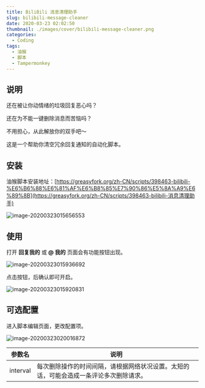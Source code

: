 ```yaml
---
title: BiliBili 消息清理助手
slug: bilibili-message-cleaner
date: 2020-03-23 02:02:50
thumbnail: ./images/cover/bilibili-message-cleaner.png
categories:
  - Coding
tags:
  - 油猴
  - 脚本
  - Tampermonkey
---
```


## 说明

还在被让你动情绪的垃圾回复恶心吗？

还在为不能一键删除消息而苦恼吗？

不用担心，从此解放你的双手吧～

这是一个帮助你清空冗余回复通知的自动化脚本。

## 安装

油猴脚本安装地址：[https://greasyfork.org/zh-CN/scripts/398463-bilibili-%E6%B6%88%E6%81%AF%E6%B8%85%E7%90%86%E5%8A%A9%E6%89%8B](https://greasyfork.org/zh-CN/scripts/398463-bilibili-消息清理助手)

![image-20200323015656553](/images/bilibili-message-cleaner/image-20200323015656553.png)

## 使用

打开 **回复我的** 或 **@ 我的** 页面会有功能按钮出现。

![image-20200323015936692](/images/bilibili-message-cleaner/image-20200323015936692.png)

点击按钮，后确认即可开启。

![image-20200323015920831](/images/bilibili-message-cleaner/image-20200323015920831.png)

## 可选配置

进入脚本编辑页面，更改配置项。

![image-20200323020016872](/images/bilibili-message-cleaner/image-20200323020016872.png)

| 参数名   | 说明                                                                                   |
| -------- | -------------------------------------------------------------------------------------- |
| interval | 每次删除操作的时间间隔，请根据网络状况设置。太短的话，可能会造成一条评论多次删除请求。 |
